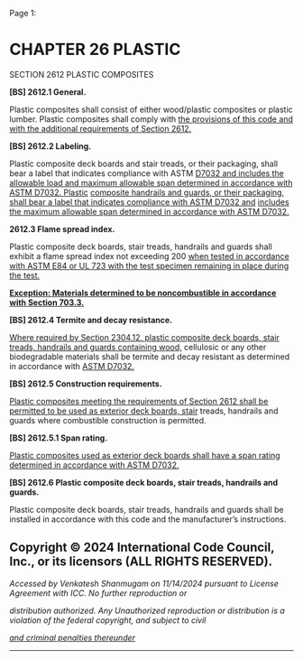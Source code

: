 Page 1:

# CHAPTER 26 PLASTIC

 SECTION 2612
 PLASTIC COMPOSITES



**[BS] 2612.1 General.**

Plastic composites shall consist of either wood/plastic composites or plastic lumber. Plastic composites shall comply with
[the provisions of this code and with the additional requirements of Section 2612.](http://codes.iccsafe.org/#VACC2021P1_Ch26_Sec2612)

**[BS] 2612.2 Labeling.**

Plastic composite deck boards and stair treads, or their packaging, shall bear a label that indicates compliance with ASTM
[D7032 and includes the allowable load and maximum allowable span determined in accordance with ASTM D7032. Plastic](http://codes.iccsafe.org/#VACC2021P1_Ch35_PromASTM_RefStdD7032_2017)
[composite handrails and guards, or their packaging, shall bear a label that indicates compliance with ASTM D7032 and](http://codes.iccsafe.org/#VACC2021P1_Ch35_PromASTM_RefStdD7032_2017)
[includes the maximum allowable span determined in accordance with ASTM D7032.](http://codes.iccsafe.org/#VACC2021P1_Ch35_PromASTM_RefStdD7032_2017)


**2612.3 Flame spread index.**


Plastic composite deck boards, stair treads, handrails and guards shall exhibit a flame spread index not exceeding 200
[when tested in accordance with ASTM E84 or UL 723 with the test specimen remaining in place during the test.](http://codes.iccsafe.org/#VACC2021P1_Ch35_PromASTM_RefStdE84_2018B)


**[Exception: Materials determined to be noncombustible in accordance with Section 703.3.](http://codes.iccsafe.org/#VACC2021P1_Ch07_Sec703.3)**

**[BS] 2612.4 Termite and decay resistance.**


[Where required by Section 2304.12, plastic composite deck boards, stair treads, handrails and guards containing wood,](http://codes.iccsafe.org/#VACC2021P1_Ch23_Sec2304.12)
cellulosic or any other biodegradable materials shall be termite and decay resistant as determined in accordance with
[ASTM D7032.](http://codes.iccsafe.org/#VACC2021P1_Ch35_PromASTM_RefStdD7032_2017)

**[BS] 2612.5 Construction requirements.**

[Plastic composites meeting the requirements of Section 2612 shall be permitted to be used as exterior deck boards, stair](http://codes.iccsafe.org/#VACC2021P1_Ch26_Sec2612)
treads, handrails and guards where combustible construction is permitted.

**[BS] 2612.5.1 Span rating.**

[Plastic composites used as exterior deck boards shall have a span rating determined in accordance with ASTM D7032.](http://codes.iccsafe.org/#VACC2021P1_Ch35_PromASTM_RefStdD7032_2017)

**[BS] 2612.6 Plastic composite deck boards, stair treads, handrails and guards.**

Plastic composite deck boards, stair treads, handrails and guards shall be installed in accordance with this code and the
manufacturer’s instructions.

## Copyright © 2024 International Code Council, Inc., or its licensors (ALL RIGHTS RESERVED).

_Accessed by Venkatesh Shanmugam on 11/14/2024 pursuant to License Agreement with ICC. No further reproduction or_

_distribution authorized. Any Unauthorized reproduction or distribution is a violation of the federal copyright, and subject to civil_

_[and criminal penalties thereunder](http://codes.iccsafe.org/content/VACC2021P1/chapter-26-plastic#VACC2021P1_Ch26_Sec2612)_


-----



